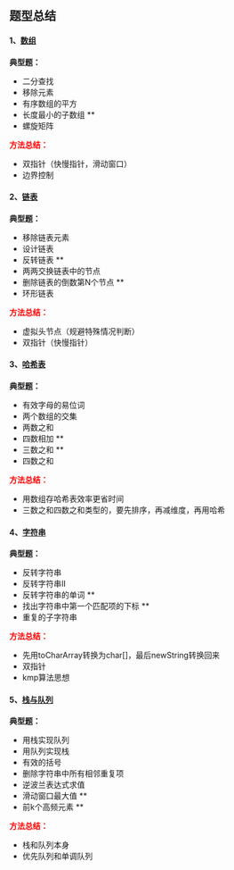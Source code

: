 ## 题型总结

#### 1、[数组](./数组.md/)

**典型题：**
- 二分查找
- 移除元素
- 有序数组的平方
- 长度最小的子数组 **
- 螺旋矩阵

**<font color=red>方法总结：</font>** 
- 双指针（快慢指针，滑动窗口）
- 边界控制

#### 2、[链表](./链表.md/)

**典型题：**
- 移除链表元素
- 设计链表
- 反转链表 **
- 两两交换链表中的节点
- 删除链表的倒数第N个节点 **
- 环形链表

**<font color=red>方法总结：</font>** 
- 虚拟头节点（规避特殊情况判断）
- 双指针（快慢指针）

#### 3、[哈希表](./哈希表.md/)

**典型题：**
- 有效字母的易位词
- 两个数组的交集
- 两数之和
- 四数相加 **
- 三数之和 **
- 四数之和

**<font color=red>方法总结：</font>** 
- 用数组存哈希表效率更省时间
- 三数之和四数之和类型的，要先排序，再减维度，再用哈希

#### 4、[字符串](./字符串.md/)

**典型题：**
- 反转字符串
- 反转字符串Ⅱ
- 反转字符串的单词 **
- 找出字符串中第一个匹配项的下标 **
- 重复的子字符串

**<font color=red>方法总结：</font>** 
- 先用toCharArray转换为char[]，最后newString转换回来
- 双指针
- kmp算法思想

#### 5、[栈与队列](./栈与队列.md/)

**典型题：**
- 用栈实现队列
- 用队列实现栈
- 有效的括号
- 删除字符串中所有相邻重复项
- 逆波兰表达式求值
- 滑动窗口最大值 **
- 前k个高频元素 **

**<font color=red>方法总结：</font>** 
- 栈和队列本身
- 优先队列和单调队列